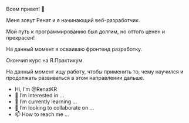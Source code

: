 Всем привет! 👋

Меня зовут Ренат и я начинающий веб-разработчик.  

Мой путь к программированию был долгим, но оттого ценен и прекрасен!  

На данный момент я осваиваю фронтенд разработку.  

Окончил курс на Я.Практикум.   

На данный момент ищу работу, чтобы применить то, чему научился и продолжать развиваться в этом направлении дальше.  















-  Hi, I’m @RenatKR
- 👀 I’m interested in ...
- 🌱 I’m currently learning ...
- 💞️ I’m looking to collaborate on ...
- 📫 How to reach me ...

<!---
RenatKR/RenatKR is a ✨ special ✨ repository because its `README.md` (this file) appears on your GitHub profile.
You can click the Preview link to take a look at your changes.
--->
